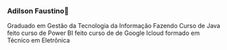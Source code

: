 ### Adilson Faustino👋
Graduado em Gestão da Tecnologia da Informação
Fazendo Curso de Java
feito curso de Power BI
feito curso de de Google Icloud
formado em Técnico em Eletrônica
